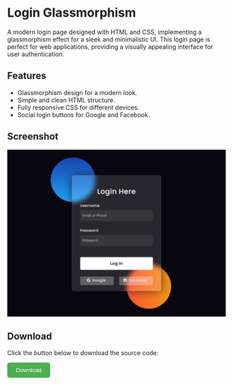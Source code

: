 # Login Glassmorphism

A modern login page designed with HTML and CSS, implementing a glassmorphism effect for a sleek and minimalistic UI. This login page is perfect for web applications, providing a visually appealing interface for user authentication.

## Features
- Glassmorphism design for a modern look.
- Simple and clean HTML structure.
- Fully responsive CSS for different devices.
- Social login buttons for Google and Facebook.

## Screenshot

<div align="center">
  <img src="Screenshot/screenshot.jpg" alt="Login Page Screenshot" width="600">
</div>

## Download

Click the button below to download the source code:

<a href="https://raw.githubusercontent.com/y-nabeelxd/Login-Glassmorphism/main/index.html" onclick="downloadFile(event)">
  <button style="padding: 10px 20px; background-color: #4CAF50; color: white; border: none; border-radius: 5px; cursor: pointer;">
    Download
  </button>
</a>

<script>
  function downloadFile(event) {
    event.preventDefault();
    const link = document.createElement('a');
    link.href = "https://raw.githubusercontent.com/y-nabeelxd/Login-Glassmorphism/main/index.html";
    link.download = "index.html"; // Provide a default file name
    link.click();
  }
</script>

